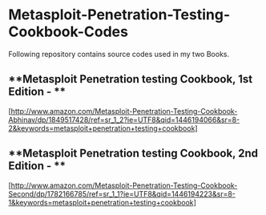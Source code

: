 # Metasploit-Penetration-Testing-Cookbook-Codes
Following repository contains source codes used in my two Books.


## **Metasploit Penetration testing Cookbook, 1st Edition - **
[http://www.amazon.com/Metasploit-Penetration-Testing-Cookbook-Abhinav/dp/1849517428/ref=sr_1_2?ie=UTF8&qid=1446194066&sr=8-2&keywords=metasploit+penetration+testing+cookbook]


## **Metasploit Penetration testing Cookbook, 2nd Edition - **
[http://www.amazon.com/Metasploit-Penetration-Testing-Cookbook-Second/dp/1782166785/ref=sr_1_1?ie=UTF8&qid=1446194223&sr=8-1&keywords=metasploit+penetration+testing+cookbook]

